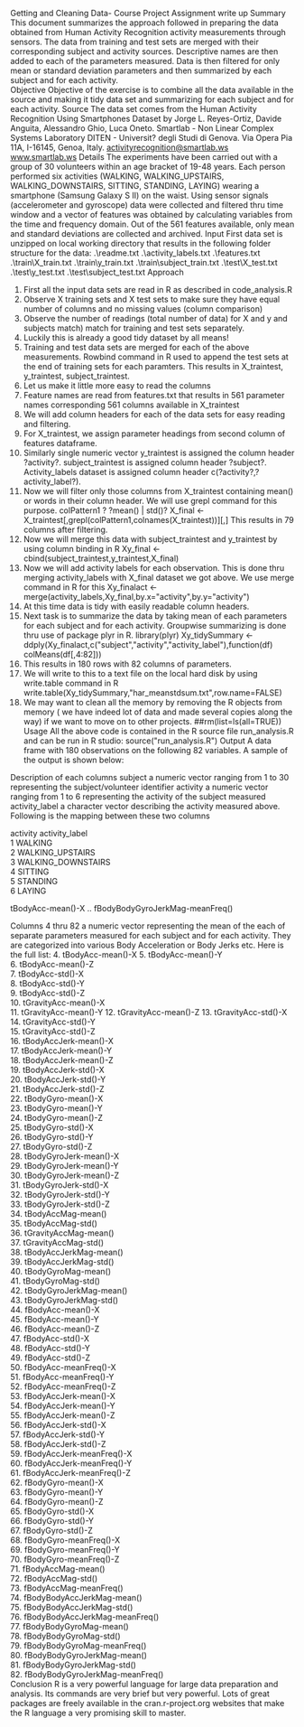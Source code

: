 Getting and Cleaning Data- Course Project Assignment write up
Summary
This document summarizes the approach followed in preparing the data obtained from Human Activity Recognition activity measurements through sensors.   The data from training and test sets are merged with their corresponding subject and activity sources. Descriptive names are then added to each of the parameters measured. Data is then filtered for only mean or standard deviation parameters and then summarized by each subject and for each activity.    
Objective
Objective of the exercise is to combine all the data available in the source and making it tidy data set and summarizing for each subject and for each activity.
Source
The data set comes from the Human Activity Recognition Using Smartphones Dataset by Jorge L. Reyes-Ortiz, Davide Anguita, Alessandro Ghio, Luca Oneto. Smartlab - Non Linear Complex Systems Laboratory DITEN - Universit? degli Studi di Genova. Via Opera Pia 11A, I-16145, Genoa, Italy. activityrecognition@smartlab.ws www.smartlab.ws
Details
The experiments have been carried out with a group of 30 volunteers within an age bracket of 19-48 years. Each person performed six activities (WALKING, WALKING_UPSTAIRS, WALKING_DOWNSTAIRS, SITTING, STANDING, LAYING) wearing a smartphone (Samsung Galaxy S II) on the waist. Using sensor signals (accelerometer and gyroscope) data were collected and filtered thru time window and a vector of features was obtained by calculating variables from the time and frequency domain. Out of the 561 features available, only mean and standard deviations are collected and archived. 
Input
First data set is unzipped on local working directory that results in the following folder structure for the data:
.\readme.txt
.\activity_labels.txt
.\features.txt
.\train\X_train.txt
 .\train\y_train.txt
.\train\subject_train.txt
.\test\X_test.txt
 .\test\y_test.txt
.\test\subject_test.txt
Approach

1.	First all the input data sets are read in R as described in code_analysis.R
2.	Observe X training sets and X test sets to make sure they have equal number of columns and no missing values (column comparison)
3.	Observe the number of readings (total number of data) for X and y and subjects match) match for training and test sets separately.
4.	 Luckily this is already a good tidy dataset by all means! 
5.	Training and test data sets are merged for each of the above measurements. Rowbind command in R used to append the test sets at the end of training sets for each paramters.
This results in X_traintest, y_traintest, subject_traintest.
6.	Let us make it little more easy to read the columns
7.	Feature names are read from features.txt that results in 561 parameter names corresponding 561 columns available in X_traintest
8.	We will add column headers for each of the data sets for easy reading and filtering.
9.	For X_traintest, we assign parameter headings from second column of features dataframe. 
10.	Similarly single numeric vector  y_traintest is assigned the column header ?activity?. subject_traintest is assigned column header ?subject?. Activity_labels dataset is assigned column header c(?activity?,?activity_label?).
11.	Now we will filter only those columns from X_traintest containing mean() or words in their column header. We will use grepl command for this purpose.
colPattern1 ? ?mean() | std()?
X_final <- X_traintest[,grepl(colPattern1,colnames(X_traintest))][,]
This results in 79 columns after filtering.
12.	Now we will merge this data with subject_traintest and y_traintest by using column binding in R 
Xy_final <- cbind(subject_traintest,y_traintest,X_final)
13.	Now we will add activity labels for each observation. This is done thru merging activity_labels with X_final dataset we got above. We  use merge command in R for this
Xy_finalact <- merge(activity_labels,Xy_final,by.x="activity",by.y="activity")
14.	At this time data is tidy with easily readable column headers.
15.	Next task is to summarize the data by taking mean of each parameters for each subject and for each activity. Groupwise summarizing is done thru use of package plyr in R.
library(plyr)
Xy_tidySummary <- ddply(Xy_finalact,c("subject","activity","activity_label"),function(df) colMeans(df[,4:82]))
16.	This results in 180 rows with 82 columns of parameters. 
17.	We will write to this to a text file on the local hard disk by using write.table command in R
write.table(Xy_tidySummary,"har_meanstdsum.txt",row.name=FALSE)
18.	We may want to clean all the memory by removing the R objects from memory ( we have indeed lot of data and made several copies along the way) if we want to move on to other projects.
##rm(list=ls(all=TRUE))
Usage
All the above code is contained in the R source file run_analysis.R and can be run in R studio:
source("run_analysis.R")
Output
A data frame with 180 observations on the following 82 variables.
A sample of the output is shown below:
 
Description of each columns
subject
a numeric vector ranging from 1 to 30 representing the subject/volunteer identifier
activity
a numeric vector ranging from 1 to 6 representing the activity of the subject measured
activity_label
a character vector describing the activity measured above.
Following is the mapping between these two columns


 
activity     activity_label	   
1            WALKING	   
2        	  WALKING_UPSTAIRS	   
3        	  WALKING_DOWNSTAIRS	   
4            SITTING	   
5            STANDING	   
6            LAYING	 

tBodyAcc-mean()-X 
.. 
fBodyBodyGyroJerkMag-meanFreq()

Columns 4 thru 82 a numeric vector representing the mean of the each of separate parameters measured for each subject and for each activity. They are categorized into various Body Acceleration or Body Jerks etc. Here is the full list:
4. tBodyAcc-mean()-X
5. tBodyAcc-mean()-Y              
6. tBodyAcc-mean()-Z               
7. tBodyAcc-std()-X                
8. tBodyAcc-std()-Y                
9. tBodyAcc-std()-Z                
10. tGravityAcc-mean()-X           
11. tGravityAcc-mean()-Y
12. tGravityAcc-mean()-Z
13. tGravityAcc-std()-X
14. tGravityAcc-std()-Y             
15. tGravityAcc-std()-Z            
16. tBodyAccJerk-mean()-X           
17. tBodyAccJerk-mean()-Y           
18. tBodyAccJerk-mean()-Z           
19. tBodyAccJerk-std()-X            
20. tBodyAccJerk-std()-Y           
21. tBodyAccJerk-std()-Z            
22. tBodyGyro-mean()-X              
23. tBodyGyro-mean()-Y              
24. tBodyGyro-mean()-Z              
25. tBodyGyro-std()-X              
26. tBodyGyro-std()-Y               
27. tBodyGyro-std()-Z               
28. tBodyGyroJerk-mean()-X          
29. tBodyGyroJerk-mean()-Y          
30. tBodyGyroJerk-mean()-Z         
31. tBodyGyroJerk-std()-X           
32. tBodyGyroJerk-std()-Y           
33. tBodyGyroJerk-std()-Z           
34. tBodyAccMag-mean()              
35. tBodyAccMag-std()              
36. tGravityAccMag-mean()           
37. tGravityAccMag-std()            
38. tBodyAccJerkMag-mean()          
39. tBodyAccJerkMag-std()           
40. tBodyGyroMag-mean()            
41. tBodyGyroMag-std()              
42. tBodyGyroJerkMag-mean()         
43. tBodyGyroJerkMag-std()          
44. fBodyAcc-mean()-X               
45. fBodyAcc-mean()-Y              
46. fBodyAcc-mean()-Z               
47. fBodyAcc-std()-X                
48. fBodyAcc-std()-Y                
49. fBodyAcc-std()-Z                
50. fBodyAcc-meanFreq()-X          
51. fBodyAcc-meanFreq()-Y           
52. fBodyAcc-meanFreq()-Z           
53. fBodyAccJerk-mean()-X           
54. fBodyAccJerk-mean()-Y           
55. fBodyAccJerk-mean()-Z          
56. fBodyAccJerk-std()-X            
57. fBodyAccJerk-std()-Y            
58. fBodyAccJerk-std()-Z            
59. fBodyAccJerk-meanFreq()-X       
60. fBodyAccJerk-meanFreq()-Y      
61. fBodyAccJerk-meanFreq()-Z       
62. fBodyGyro-mean()-X              
63. fBodyGyro-mean()-Y              
64. fBodyGyro-mean()-Z              
65. fBodyGyro-std()-X              
66. fBodyGyro-std()-Y               
67. fBodyGyro-std()-Z               
68. fBodyGyro-meanFreq()-X          
69. fBodyGyro-meanFreq()-Y          
70. fBodyGyro-meanFreq()-Z         
71. fBodyAccMag-mean()              
72. fBodyAccMag-std()               
73. fBodyAccMag-meanFreq()          
74. fBodyBodyAccJerkMag-mean()      
75. fBodyBodyAccJerkMag-std()      
76. fBodyBodyAccJerkMag-meanFreq()  
77. fBodyBodyGyroMag-mean()         
78. fBodyBodyGyroMag-std()          
79. fBodyBodyGyroMag-meanFreq()     
80. fBodyBodyGyroJerkMag-mean()    
81. fBodyBodyGyroJerkMag-std()      
82. fBodyBodyGyroJerkMag-meanFreq()   
Conclusion
R is a very powerful language for large data preparation and analysis. Its commands are very brief but very powerful. Lots of great packages are freely available in the cran.r-project.org websites that make the R language a very promising skill to master. 
